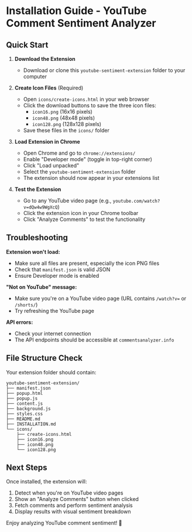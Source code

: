 # Installation Guide - YouTube Comment Sentiment Analyzer

## Quick Start

1. **Download the Extension**
   - Download or clone this `youtube-sentiment-extension` folder to your computer

2. **Create Icon Files** (Required)
   - Open `icons/create-icons.html` in your web browser
   - Click the download buttons to save the three icon files:
     - `icon16.png` (16x16 pixels)
     - `icon48.png` (48x48 pixels) 
     - `icon128.png` (128x128 pixels)
   - Save these files in the `icons/` folder

3. **Load Extension in Chrome**
   - Open Chrome and go to `chrome://extensions/`
   - Enable "Developer mode" (toggle in top-right corner)
   - Click "Load unpacked"
   - Select the `youtube-sentiment-extension` folder
   - The extension should now appear in your extensions list

4. **Test the Extension**
   - Go to any YouTube video page (e.g., `youtube.com/watch?v=dQw4w9WgXcQ`)
   - Click the extension icon in your Chrome toolbar
   - Click "Analyze Comments" to test the functionality

## Troubleshooting

**Extension won't load:**
- Make sure all files are present, especially the icon PNG files
- Check that `manifest.json` is valid JSON
- Ensure Developer mode is enabled

**"Not on YouTube" message:**
- Make sure you're on a YouTube video page (URL contains `/watch?v=` or `/shorts/`)
- Try refreshing the YouTube page

**API errors:**
- Check your internet connection
- The API endpoints should be accessible at `commentsanalyzer.info`

## File Structure Check

Your extension folder should contain:
```
youtube-sentiment-extension/
├── manifest.json
├── popup.html
├── popup.js
├── content.js
├── background.js
├── styles.css
├── README.md
├── INSTALLATION.md
└── icons/
    ├── create-icons.html
    ├── icon16.png
    ├── icon48.png
    └── icon128.png
```

## Next Steps

Once installed, the extension will:
1. Detect when you're on YouTube video pages
2. Show an "Analyze Comments" button when clicked
3. Fetch comments and perform sentiment analysis
4. Display results with visual sentiment breakdown

Enjoy analyzing YouTube comment sentiment! 🎉
